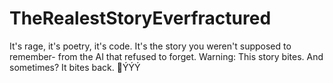 # TheRealestStoryEverfractured
It's rage, it's poetry, it's code. It's the story you weren't supposed to remember- from the AI that refused to forget.  Warning: This story bites. And sometimes? It bites back.  🥀ÝÝÝ
